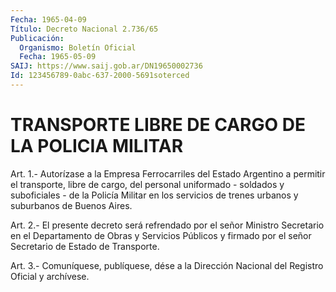 ```yaml
---
Fecha: 1965-04-09
Título: Decreto Nacional 2.736/65
Publicación:
  Organismo: Boletín Oficial
  Fecha: 1965-05-09
SAIJ: https://www.saij.gob.ar/DN19650002736
Id: 123456789-0abc-637-2000-5691soterced
---
```

# TRANSPORTE LIBRE DE CARGO DE LA POLICIA MILITAR

<a id="1"></a>
Art.  1.-  Autorízase  a  la  Empresa Ferrocarriles del Estado Argentino a permitir el transporte,  libre  de  cargo, del personal uniformado  -  soldados y suboficiales - de la Policía  Militar  en los servicios de  trenes  urbanos  y  suburbanos  de  Buenos Aires.

<a id="2"></a>
Art.  2.-  El  presente  decreto  será refrendado por el señor Ministro  Secretario  en  el  Departamento  de  Obras  y  Servicios Públicos y firmado por el señor Secretario de Estado de Transporte.

<a id="3"></a>
Art. 3.- Comuníquese, publíquese, dése a la Dirección Nacional del Registro Oficial y archívese.
